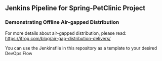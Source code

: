 ## Jenkins Pipeline for Spring-PetClinic Project
### Demonstrating Offline Air-gapped Distribution 

For more details about air-gapped distribution, please read: https://jfrog.com/blog/air-gap-distribution-delivers/

You can use the Jenkinsfile in this repository as a template to your desired DevOps Flow
